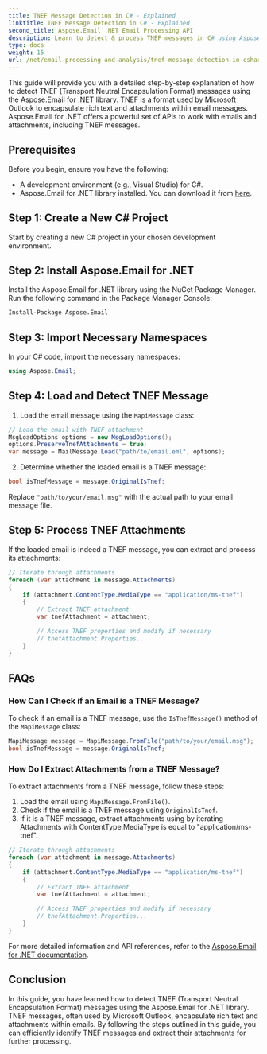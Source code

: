 ```yaml
---
title: TNEF Message Detection in C# - Explained
linktitle: TNEF Message Detection in C# - Explained
second_title: Aspose.Email .NET Email Processing API
description: Learn to detect & process TNEF messages in C# using Aspose.Email for .NET. Enhance email handling with rich text & attachments.
type: docs
weight: 15
url: /net/email-processing-and-analysis/tnef-message-detection-in-csharp-explained/
---
```


This guide will provide you with a detailed step-by-step explanation of how to detect TNEF (Transport Neutral Encapsulation Format) messages using the Aspose.Email for .NET library. TNEF is a format used by Microsoft Outlook to encapsulate rich text and attachments within email messages. Aspose.Email for .NET offers a powerful set of APIs to work with emails and attachments, including TNEF messages.

## Prerequisites

Before you begin, ensure you have the following:

- A development environment (e.g., Visual Studio) for C#.
- Aspose.Email for .NET library installed. You can download it from [here](https://releases.aspose.com/email/net).

## Step 1: Create a New C# Project

Start by creating a new C# project in your chosen development environment.

## Step 2: Install Aspose.Email for .NET

Install the Aspose.Email for .NET library using the NuGet Package Manager. Run the following command in the Package Manager Console:

```bash
Install-Package Aspose.Email
```

## Step 3: Import Necessary Namespaces

In your C# code, import the necessary namespaces:

```csharp
using Aspose.Email;

```

## Step 4: Load and Detect TNEF Message

1. Load the email message using the `MapiMessage` class:

```csharp
// Load the email with TNEF attachment
MsgLoadOptions options = new MsgLoadOptions();
options.PreserveTnefAttachments = true;
var message = MailMessage.Load("path/to/email.eml", options);
```

2. Determine whether the loaded email is a TNEF message:

```csharp
bool isTnefMessage = message.OriginalIsTnef;
```

Replace `"path/to/your/email.msg"` with the actual path to your email message file.

## Step 5: Process TNEF Attachments

If the loaded email is indeed a TNEF message, you can extract and process its attachments:

```csharp
// Iterate through attachments
foreach (var attachment in message.Attachments)
{
    if (attachment.ContentType.MediaType == "application/ms-tnef")
    {
        // Extract TNEF attachment
        var tnefAttachment = attachment;

        // Access TNEF properties and modify if necessary
        // tnefAttachment.Properties...
    }
}
```

## FAQs

### How Can I Check if an Email is a TNEF Message?

To check if an email is a TNEF message, use the `IsTnefMessage()` method of the `MapiMessage` class:

```csharp
MapiMessage message = MapiMessage.FromFile("path/to/your/email.msg");
bool isTnefMessage = message.OriginalIsTnef;
```

### How Do I Extract Attachments from a TNEF Message?

To extract attachments from a TNEF message, follow these steps:

1. Load the email using `MapiMessage.FromFile()`.
2. Check if the email is a TNEF message using `OriginalIsTnef`.
3. If it is a TNEF message, extract attachments using by iterating Attachments with ContentType.MediaType is equal to "application/ms-tnef".

```csharp
// Iterate through attachments
foreach (var attachment in message.Attachments)
{
    if (attachment.ContentType.MediaType == "application/ms-tnef")
    {
        // Extract TNEF attachment
        var tnefAttachment = attachment;

        // Access TNEF properties and modify if necessary
        // tnefAttachment.Properties...
    }
}
```

For more detailed information and API references, refer to the [Aspose.Email for .NET documentation](https://reference.aspose.com/email/net/).

## Conclusion

In this guide, you have learned how to detect TNEF (Transport Neutral Encapsulation Format) messages using the Aspose.Email for .NET library. TNEF messages, often used by Microsoft Outlook, encapsulate rich text and attachments within emails. By following the steps outlined in this guide, you can efficiently identify TNEF messages and extract their attachments for further processing.



